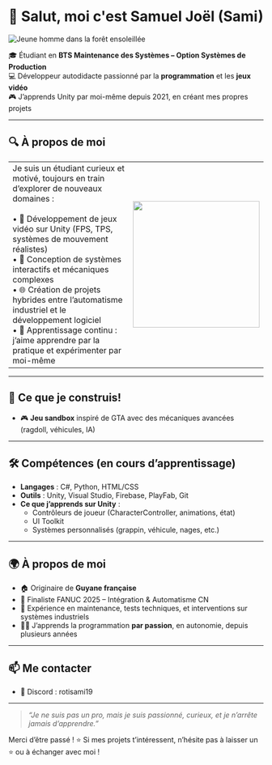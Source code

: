 # 👋 Salut, moi c'est Samuel Joël (Sami)

![Jeune homme dans la forêt ensoleillée](https://github.com/user-attachments/assets/059c41eb-7e86-41aa-b2b3-2c5dacb633bb)

🎓 Étudiant en **BTS Maintenance des Systèmes – Option Systèmes de Production**  
💻 Développeur autodidacte passionné par la **programmation** et les **jeux vidéo**  
🎮 J’apprends Unity par moi-même depuis 2021, en créant mes propres projets

---

## 🔍 À propos de moi

| | |
|--------------------|-----------------------------|
 Je suis un étudiant curieux et motivé, toujours en train d’explorer de nouveaux domaines :<br><br>• 🧠 Développement de jeux vidéo sur Unity (FPS, TPS, systèmes de mouvement réalistes)<br>• 🔧 Conception de systèmes interactifs et mécaniques complexes<br>• 🌐 Création de projets hybrides entre l’automatisme industriel et le développement logiciel<br>• 🧰 Apprentissage continu : j’aime apprendre par la pratique et expérimenter par moi-même | <img src="https://github.com/user-attachments/assets/da0784a5-4905-4fa4-8abd-380bd415a647" width="250"/> |

---

## 🚧 Ce que je construis!

- 🎮 **Jeu sandbox** inspiré de GTA avec des mécaniques avancées (ragdoll, véhicules, IA)

---

## 🛠️ Compétences (en cours d’apprentissage)

- **Langages** : C#, Python, HTML/CSS  
- **Outils** : Unity, Visual Studio, Firebase, PlayFab, Git  
- **Ce que j’apprends sur Unity** :
  - Contrôleurs de joueur (CharacterController, animations, état)
  - UI Toolkit
  - Systèmes personnalisés (grappin, véhicule, nages, etc.)

---

## 🌍 À propos de moi

- 🏠 Originaire de **Guyane française**  
- 🧰 Finaliste FANUC 2025 – Intégration & Automatisme CN  
- 👷 Expérience en maintenance, tests techniques, et interventions sur systèmes industriels  
- 👨‍💻 J’apprends la programmation **par passion**, en autonomie, depuis plusieurs années

---

## 📫 Me contacter

- 💬 Discord : rotisami19

---

> *“Je ne suis pas un pro, mais je suis passionné, curieux, et je n’arrête jamais d’apprendre.”*

Merci d’être passé ! ⭐ Si mes projets t’intéressent, n’hésite pas à laisser un ⭐ ou à échanger avec moi !
